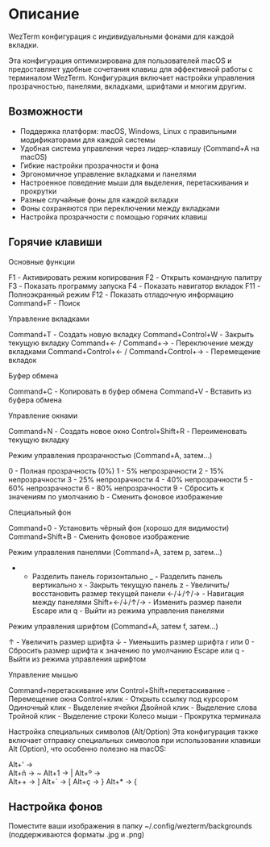# Описание

WezTerm конфигурация с индивидуальными фонами для каждой вкладки.

Эта конфигурация оптимизирована для пользователей macOS и предоставляет удобные сочетания клавиш для эффективной работы с терминалом WezTerm. Конфигурация включает настройки управления прозрачностью, панелями, вкладками, шрифтами и многим другим.

## Возможности

- Поддержка платформ: macOS, Windows, Linux с правильными модификаторами для каждой системы
- Удобная система управления через лидер-клавишу (Command+A на macOS)
- Гибкие настройки прозрачности и фона
- Эргономичное управление вкладками и панелями
- Настроенное поведение мыши для выделения, перетаскивания и прокрутки
- Разные случайные фоны для каждой вкладки
- Фоны сохраняются при переключении между вкладками
- Настройка прозрачности с помощью горячих клавиш

## Горячие клавиши

Основные функции

F1 - Активировать режим копирования
F2 - Открыть командную палитру
F3 - Показать программу запуска
F4 - Показать навигатор вкладок
F11 - Полноэкранный режим
F12 - Показать отладочную информацию
Command+F - Поиск

Управление вкладками

Command+T - Создать новую вкладку
Command+Control+W - Закрыть текущую вкладку
Command+← / Command+→ - Переключение между вкладками
Command+Control+← / Command+Control+→ - Перемещение вкладок

Буфер обмена

Command+C - Копировать в буфер обмена
Command+V - Вставить из буфера обмена

Управление окнами

Command+N - Создать новое окно
Control+Shift+R - Переименовать текущую вкладку

Режим управления прозрачностью (Command+A, затем...)

0 - Полная прозрачность (0%)
1 - 5% непрозрачности
2 - 15% непрозрачности
3 - 25% непрозрачности
4 - 40% непрозрачности
5 - 60% непрозрачности
6 - 80% непрозрачности
9 - Сбросить к значениям по умолчанию
b - Сменить фоновое изображение

Специальный фон

Command+0 - Установить чёрный фон (хорошо для видимости)
Command+Shift+B - Сменить фоновое изображение

Режим управления панелями (Command+A, затем p, затем...)

- - Разделить панель горизонтально
_ - Разделить панель вертикально
x - Закрыть текущую панель
z - Увеличить/восстановить размер текущей панели
←/↓/↑/→ - Навигация между панелями
Shift+←/↓/↑/→ - Изменить размер панели
Escape или q - Выйти из режима управления панелями

Режим управления шрифтом (Command+A, затем f, затем...)

↑ - Увеличить размер шрифта
↓ - Уменьшить размер шрифта
r или 0 - Сбросить размер шрифта к значению по умолчанию
Escape или q - Выйти из режима управления шрифтом

Управление мышью

Command+перетаскивание или Control+Shift+перетаскивание - Перемещение окна
Control+клик - Открыть ссылку под курсором
Одиночный клик - Выделение ячейки
Двойной клик - Выделение слова
Тройной клик - Выделение строки
Колесо мыши - Прокрутка терминала

Настройка специальных символов (Alt/Option)
Эта конфигурация также включает отправку специальных символов при использовании клавиши Alt (Option), что особенно полезно на macOS:

Alt+' → \
Alt+ñ → ~
Alt+1 → |
Alt+º → \
Alt++ → ]
Alt+`  → [
Alt+ç → }
Alt+* → {

## Настройка фонов
Поместите ваши изображения в папку ~/.config/wezterm/backgrounds (поддерживаются форматы .jpg и .png)

